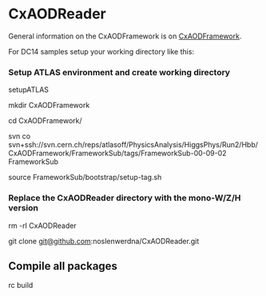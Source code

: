 # CxAODReader

General information on the CxAODFramework is on 
[CxAODFramework](https://twiki.cern.ch/twiki/bin/viewauth/AtlasProtected/CxAODFramework).

For DC14 samples setup your working directory like this:

### Setup ATLAS environment and create working directory

setupATLAS

mkdir CxAODFramework

cd CxAODFramework/

svn co svn+ssh://svn.cern.ch/reps/atlasoff/PhysicsAnalysis/HiggsPhys/Run2/Hbb/CxAODFramework/FrameworkSub/tags/FrameworkSub-00-09-02 FrameworkSub

source FrameworkSub/bootstrap/setup-tag.sh

### Replace the CxAODReader directory with the mono-W/Z/H version

rm -rI CxAODReader

git clone git@github.com:noslenwerdna/CxAODReader.git

## Compile all packages

rc build
